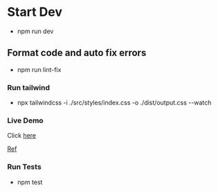 # Start Dev

- npm run dev

## Format code and auto fix errors

- npm run lint-fix

### Run tailwind

- npx tailwindcss -i ./src/styles/index.css -o ./dist/output.css --watch

### Live Demo

Click [here](https://arha-deals-git-development-haywayaheadshot.vercel.app/)

[Ref](https://grovemade.com/)

### Run Tests

- npm test
